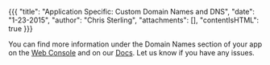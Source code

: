 {{{
  "title": "Application Specific: Custom Domain Names and DNS",
  "date": "1-23-2015",
  "author": "Chris Sterling",
  "attachments": [],
  "contentIsHTML": true
}}}


<p>You can find more information under the Domain Names section of your app on the <a href="https://console.appfog.com/apps">Web Console</a> and on our <a href="/hc/en-us/articles/202311873-Custom-Domain-Names">Docs</a>. Let us know if you have any issues.</p>
